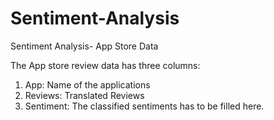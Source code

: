 # Sentiment-Analysis
Sentiment Analysis- App Store Data

The App store review data has three columns: 
1. App: Name of the applications
2. Reviews: Translated Reviews
3. Sentiment: The classified sentiments has to be filled here.



